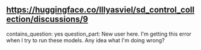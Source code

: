 ## https://huggingface.co/lllyasviel/sd_control_collection/discussions/9

contains_question: yes
question_part: New user here. I'm getting this error when I try to run these models. Any idea what I'm doing wrong?